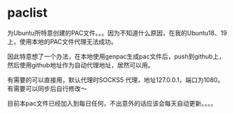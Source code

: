 # paclist

为Ubuntu所特意创建的PAC文件。。。因为不知道什么原因，在我的Ubuntu18、19上，使用本地的PAC文件代理无法成功。

因此特意想了一个办法，在本地使用genpac生成pac文件后，push到github上，然后使用github地址作为自动代理地址，居然可以用。

有需要的可以直接用，默认代理时SOCKS5 代理，地址127.0.0.1，端口为1080。有需要可以同步后自行修改～

目前本pac文件已经加入到每日任何，不出意外的话应该会每天自动更新。。。。
